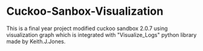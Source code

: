 # Cuckoo-Sanbox-Visualization
This is a final year project modified cuckoo sandbox 2.0.7 using visualization graph which is integrated with "Visualize_Logs" python library made by Keith.J.Jones.
